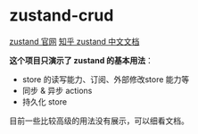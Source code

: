 # zustand-crud

[zustand 官网](https://zustand-demo.pmnd.rs/)
[知乎 zustand 中文文档](https://zhuanlan.zhihu.com/p/475571377)

**这个项目只演示了 zustand 的基本用法**：

- store 的读写能力、订阅、外部修改store 能力等
- 同步 & 异步 actions
- 持久化 store

目前一些比较高级的用法没有展示，可以细看文档。